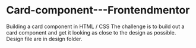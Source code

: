# Card-component---Frontendmentor
Building a card component in HTML / CSS
The challenge is to build out a card component and get it looking as close to the design as possible. Design file are in design folder.
